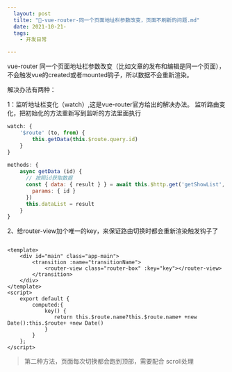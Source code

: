 ```yaml
---
  layout: post
  tilte: "🥜-vue-router-同一个页面地址栏参数改变，页面不刷新的问题.md"
  date: 2021-10-21-
  tags: 
    - 开发日常

---
```


vue-router  同一个页面地址栏参数改变（比如文章的发布和编辑是同一个页面），不会触发vue的created或者mounted钩子，所以数据不会重新渲染。

解决办法有两种：

1：监听地址栏变化（watch）,这是vue-router官方给出的解决办法。
监听路由变化，把初始化的方法重新写到监听的方法里面执行
```js
watch: {
    '$route' (to, from) {
        this.getData(this.$route.query.id)
    }
}
 
methods: {
    async getData (id) {
      // 按照id获取数据
      const { data: { result } } = await this.$http.get('getShowList', {
        params: { id }
      })
      this.dataList = result
    }
}
```
2、给router-view加个唯一的key，来保证路由切换时都会重新渲染触发钩子了
```

<template>
    <div id="main" class="app-main">
        <transition :name="transitionName">
            <router-view class="router-box" :key="key"></router-view>
        </transition>
    </div>
</template>
<script>
    export default {
        computed:{
            key() {
               return this.$route.name?this.$route.name+ +new Date():this.$route+ +new Date()
            }
        }
    };
</script>

```
> 第二种方法，页面每次切换都会跑到顶部，需要配合 scroll处理
